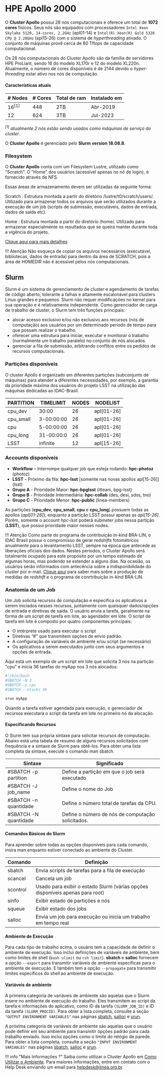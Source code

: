 # HPE Apollo 2000


O **Cluster Apollo** possui 28 nós computacionais e oferece um total de **1072 cores** físicos. Seus nós são equipados com processadores `Intel Xeon Skylake 5120, 14-cores, 2.2GHz` (apl01-14) e `Intel(R) Xeon(R) Gold 5320 CPU @ 2.20GHz` (apl15-26) com o sistema de _hyperthreading_ ativado. O conjunto de máquinas provê cerca de 80 Tflops de capacidade computacional. 

Os 28 nós computacionais do Cluster Apollo são da família de servidores HPE ProLiant, sendo 16 do modelo XL170r e 12 do modelo XL220n. Atualmente, o número de cores disponíveis é de 2144 devido o _hyper-threading_ estar ativo nos nós de computação.


#### Características atuais 

| # Nodes | # Cores | Total de ram | Instalado em |
| ------- | ------| ------------ | -----------| 
| 16<sup>[1]</sup>      | 448   | 2TB          |  Abr-2019  |
| 12      | 624   | 3TB          |  Jul-2023  |


<sup>[1]</sup> _atualmente 2 nós estão sendo usados como máquinas de serviço do cluster_.

O **Cluster Apollo** é gerenciado pelo **Slurm version 18.08.8**.

### Filesystem

O **Cluster Apollo** conta com um Filesystem Lustre, utilizado como "Scratch".
O "Home" dos usuários (acessível apenas no nó de login), é fornecido através de NFS.

Essas áreas de armazenamento devem ser utilizadas da seguinte forma:

Scratch : Estrutura montada a partir do diretório /lustre/t0/scratch/users/<username>. Utilizado para armazenar todos os arquivos que serão utilizados durante a execução de um job (scripts de submissão, executáveis, dados de entrada, dados de saída etc).

Home : Estrutura montada a partir do diretório /home/<username>. Utilizado para armazenar especialmente os resultados que se queira manter durante toda a vigência do projeto.

[Clique aqui para mais detalhes](/armazenamento/index.html)

!!! Atenção
    Não esqueça de copiar os arquivos necessários (executável, bibliotecas, dados de entrada) para dentro da área de SCRATCH, pois a área de HOMEDIR não é acessível pelos nós computacionais.

## Slurm
Slurm é um sistema de gerenciamento de cluster e agendamento de tarefas de código aberto, tolerante a falhas e altamente escalonável para clusters Linux grandes e pequenos. Slurm não requer modificações no kernel para sua operação e é relativamente independente. Como gerenciador de carga de trabalho de cluster, o Slurm tem três funções principais: 

 - alocar acesso exclusivo e/ou não exclusivo aos recursos (nós de computação) aos usuários por um determinado período de tempo para que possam realizar o trabalho. 
 - oferecer uma estrutura para iniciar, executar e monitorar o trabalho (normalmente um trabalho paralelo) no conjunto de nós alocados.
 - gerenciar a fila de submissão, arbitrando conflitos entre os pedidos de recursos computacionais.

### Partições disponíveis

O cluster Apollo é organizado em diferentes partições (subconjunto de máquinas) para atender a diferentes necessidades, por exemplo, a garantia da prioridade máxima dos usuários do projeto LSST na utilização das máquinas dedicadas ao IDAC-Brasil. 

|PARTITION   |TIMELIMIT  |NODES  |NODELIST  |
|------------|-----------|-------|----------|
|cpu_dev     |30:00      |26     |apl[01-26]|
|cpu_small   |3-00:00:00 |26     |apl[01-26]|
|cpu         |5-00:00:00 |26     |apl[01-26]|
|cpu_long    |31-00:00:0 |26     |apl[01-26]|
|LSST        |infinite   |12     |apl[15-26]|

### Accounts disponíveis 

- **Workflow** – Interrompe qualquer job que esteja rodando: **hpc-photoz** (photoz)
- **LSST** – Próximo da fila: **hpc-lsst** [somente nas novas apollos apl[15-26]] (lsst)
- **Grupo A** - Prioridade Maior: **hpc-bpglsst** (itteam, bpg-lsst)
- **Grupo B** - Prioridade Intermediária: **hpc-collab** (des, desi, sdss, tno)
- **Grupo C** - Prioridade Menor: **hpc-public** (linea-members)

As partições (**cpu_dev**, **cpu_small**, **cpu** e **cpu_long**) possuem todas as apollos (*apl[01-26]*), enquanto a partição LSST possui apenas as *apl[15-26]*. Porém, somente o account *hpc-lsst* poderá submeter jobs nessa partição (**LSST**), que possui prioridade maior nesses nodes.

!!! Atenção
	Como parte do programa de contribuição in-kind BRA-LIN, o IDAC Brasil possui o compromisso de gerar _redshifts_ fotométricos anualmente para o levantamento LSST, sempre na época que antecede as liberações oficiais dos dados. Nestes períodos, o Cluster Apollo será totalmente ocupado para este propósito por um tempo estimado de algumas horas, mas podendo se estender a alguns dias. Na ocasião, os usuários serão informados com antecência sobre a indisponibilidade do cluster por e-mail. [Clique aqui](https://linea-it.github.io/pz-lsst-inkind-doc/) para saber mais sobre a produção de medidas de _redshift_ e o programa de conrtribuição in-kind BRA-LIN. 

### Anatomia de um Job

Um Job solicita recursos de computação e especifica os aplicativos a serem iniciados nesses recursos, juntamente com quaisquer dados/opções de entrada e diretivas de saída. O usuário envia a tarefa, geralmente na forma de um script de tarefa em lote, ao agendador em lote.
O script de tarefa em lote é composto por quatro componentes principais:

 - O intérprete usado para executar o script
 - Diretivas “#” que transmitem opções de envio padrão.
 - A configuração de variáveis de ambiente e/ou script (se necessário)
 - Os aplicativos a serem executados junto com seus argumentos e opções de entrada.

Aqui está um exemplo de um script em lote que solicita 3 nós na partição "cpu" e inicia 36 tarefas do myApp nos 3 nós alocados:

```bash
#!/bin/bash
#SBATCH -N 3
#SBATCH -p cpu
#SBATCH --ntasks 36

srun myApp
```

Quando a tarefa estiver agendada para execução, o gerenciador de recursos executará o script da tarefa em lote no primeiro nó da alocação.

#### Especificando Recursos
O Slurm tem sua própria sintaxe para solicitar recursos de computação. Abaixo está uma tabela de resumo de alguns recursos solicitados com frequência e a sintaxe de Slurm para obtê-los. Para obter uma lista completa da sintaxe, execute o comando man sbatch.

|Sintaxe  |Significado|
|---------|-----------|
|#SBATCH -p partition  | Define a partição em que o job será executado|
|#SBATCH -J job_name | Define o nome do Job|
|#SBATCH -n quantidade | Define o número total de tarefas da CPU.|
|#SBATCH -N quantidade  | Define o número de nós de computação solicitados.|

#### Comandos Básicos do Slurm
Para aprender sobre todas as opções disponíveis para cada comando, insira man <comando> enquanto estiver conectado ao ambiente do Cluster.

|Comando	| Definição|
|-----------|----------|
|sbatch	| Envia scripts de tarefas para a fila de execução|
|scancel	| Cancela um job|
|scontrol	| Usado para exibir o estado Slurm (várias opções disponíveis apenas para root)|
|sinfo	| Exibir estado de partições e nós|
|squeue	| Exibir estado dos jobs|
|salloc	| Envia um job para execução ou inicia um trabalho em tempo real|

#### Ambiente de Execução
Para cada tipo de trabalho acima, o usuário tem a capacidade de definir o ambiente de execução. Isso inclui definições de variáveis de ambiente, bem como limites de shell (`bash ulimit` ou `csh limit`). **sbatch** e **salloc** fornecem a opção `--export` para transmitir variáveis de ambiente específicas para o ambiente de execução. E também tem a opção `--propagate` para transmitir limites específicos do shell ao ambiente de execução.

#### Variáveis de ​​ambiente
A primeira categoria de variáveis de ambiente são aquelas que o Slurm insere no ambiente de execução do trabalho. Eles transmitem ao script da tarefa e informações do aplicativo, como ID da tarefa `(SLURM_JOB_ID)` e ID da tarefa `(SLURM_PROCID)`. Para obter a lista completa, consulte a seção `"OUTPUT ENVIRONMENT VARIABLES"` nas páginas [sbatch](https://slurm.schedmd.com/sbatch.html), [salloc](https://slurm.schedmd.com/salloc.html) e [srun](https://slurm.schedmd.com/srun.html).

A próxima categoria de variáveis de ambiente são aquelas que o usuário pode definir em seu ambiente para transmitir opções padrão para cada trabalho enviado. Isso inclui opções como o limite do relógio de parede. Para obter a lista completa, consulte a seção `"INPUT ENVIRONMENT VARIABLES"` nas páginas [sbatch](https://slurm.schedmd.com/sbatch.html), [salloc](https://slurm.schedmd.com/salloc.html) e [srun](https://slurm.schedmd.com/srun.html).


!!! info "Mais Informações ?"
    Saiba como utilizar o Cluster Apollo em [Como Utilizar o Ambiente](http://127.0.0.1:8088/processamento/uso/How-to-use-HPC-environment.html). Para maiores informações, entre em contato com o Help Desk enviando um email para helpdesk@linea.org.br.
